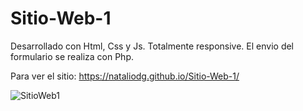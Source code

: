# Sitio-Web-1

Desarrollado con Html, Css y Js. Totalmente responsive. El envio del formulario se realiza con Php.

Para ver el sitio: https://nataliodg.github.io/Sitio-Web-1/

![SitioWeb1](https://user-images.githubusercontent.com/69061023/146556796-c1111f45-2c88-41df-ac38-eb0a80401d5d.png)

